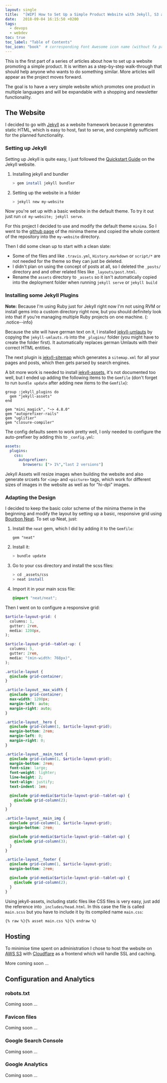 ```yaml
---
layout: single
title:  "[WIP] How to Set Up a Simple Product Website with Jekyll, S3 and Cloudflare"
date:   2018-09-04 16:15:50 +0200
tags: 
  - devops
  - webdev
toc: true
toc_label: "Table of Contents"
toc_icon: "book"  # corresponding Font Awesome icon name (without fa prefix)
---
```

This is the first part of a series of articles about how to set up a website promoting a simple product. It is written as a step-by-step walk-through that should help anyone who wants to do something similar. 
More articles will appear as the project moves forward.

The goal is to have a very simple website which promotes one product in multiple languages and will be expandable with a shopping and newsletter functionality.

## The Website
I decided to go with [Jekyll](https://jekyllrb.com/) as a website framework because it generates static HTML, which is easy to host, fast to serve, and completely sufficient for the planned functionality.

### Setting up Jekyll
Setting up Jekyll is quite easy, I just followed the [Quickstart Guide](https://jekyllrb.com/docs/#instructions) on the Jekyll website.

1. Installing jekyll and bundler  
    ```bash
    > gem install jekyll bundler
    ```
2. Setting up the website in a folder  
    ```bash
    > jekyll new my-website
    ```

Now you're set up with a basic website in the default theme. To try it out just run ```cd my-website; jekyll serve```.

For this project I decided to use and modify the default theme ```minima```. So I went to the [github page](https://github.com/jekyll/minima) of the minima theme and copied the whole content of the repository into the ```my-website``` directory. 

Then I did some clean up to start with a clean slate:
 - Some of the files and like ```.travis.yml```, ```History.markdown``` or ```script/*``` are not needed for the theme so they can just be deleted.
 - I didn't plan on using the concept of posts at all, so I deleted the ```_posts/``` directory and and other related files like ```_layouts/post.html```.
 - Rename the ```assets``` directory to ```_assets``` so it isn't automatically copied into the deployment folder when running ```jekyll serve``` or ```jekyll build```

### Installing some Jekyll Plugins

**Note:** Because I'm using Ruby just for Jekyll right now I'm not using RVM or install gems into a custom directory right now, but you should definitely look into that if you're managing multiple Ruby projects on one machine. 
{: .notice--info}

Because the site will have german text on it, I installed [jekyll-umlauts](https://github.com/ArneGockeln/jekyll-umlauts) by copying the ```jekyll-umlauts.rb``` into the ```_plugins/``` folder (you might have to create the folder first). It automatically replaces german Umlauts with their correct HTML entities.

The next plugin is [jekyll-sitemap](https://github.com/jekyll/jekyll-sitemap) which generates a ```sitemap.xml``` for all your pages and posts, which then gets parsed by search engines.

A bit more work is needed to install [jekyll-assets](https://github.com/envygeeks/jekyll-assets), it's not documented too well, but I ended up adding the following items to the ```Gemfile``` (don't forget to run ```bundle update``` after adding new items to the ```Gemfile```):

```
group :jekyll_plugins do
  gem "jekyll-assets"
end

gem "mini_magick", "~> 4.8.0"
gem "autoprefixer-rails"
gem "uglifier"
gem "closure-compiler"
```

The config defaults seem to work pretty well, I only needed to configure the auto-prefixer by adding this to ```_config.yml```:

```yml
assets:
  plugins:
    css:
      autoprefixer:
        browsers: ["> 1%","last 2 versions"]
```

Jekyll Assets will resize images when building the website and also generate srcsets for ```<img>``` and ```<picture>``` tags, which work for different sizes of images in the website as well as for "hi-dpi" images.

### Adapting the Design
I decided to keep the basic color scheme of the minima theme in the beginning and modify the layout by setting up a basic, responsive grid using [Bourbon Neat](https://neat.bourbon.io).
To set up Neat, just:
1. Install the ```neat``` gem, which I did by adding it to the ```Gemfile```:  
    ```
    gem "neat"
    ```
2. Install it:
    ```bash
    > bundle update
    ```
3. Go to your css directory and install the scss files:
    ```bash
    > cd _assets/css
    > neat install
    ```
4. Import it in your main scss file:
    ```scss
    @import "neat/neat";
    ```

Then I went on to configure a responsive grid:

```scss
$article-layout-grid: (
  columns: 1,
  gutter: 2rem,
  media: 1200px,
);

$article-layout-grid--tablet-up: (
  columns: 5,
  gutter: 2rem,
  media: "(min-width: 768px)",
);

.article-layout {
  @include grid-container;
}

.article-layout__max_width {
  @include grid-container;
  max-width: 1200px;
  margin-left: auto;
  margin-right: auto;
}

.article-layout__hero {
  @include grid-column(1, $article-layout-grid);
  margin-bottom: 2rem;
  margin-left: 0;
  margin-right: 0;
}

.article-layout__main_text {
  @include grid-column(1, $article-layout-grid);
  margin-bottom: 2rem;
  font-size: large;
  font-weight: lighter;
  line-height: 2;
  text-align: justify;
  text-indent: 1em;

  @include grid-media($article-layout-grid--tablet-up) {
    @include grid-column(2);
  }
}

.article-layout__main_img {
  @include grid-column(1, $article-layout-grid);
  margin-bottom: 2rem;

  @include grid-media($article-layout-grid--tablet-up) {
    @include grid-column(3);
  }
}

.article-layout__footer {
  @include grid-column(1, $article-layout-grid);
  margin-bottom: 2rem;

  @include grid-media($article-layout-grid--tablet-up) {
    @include grid-column(2);
  }
}
```

Using jekyll-assets, including static files like CSS files is very easy, just add the reference into ```_includes/head.html```.  In this case the file is called ```main.scss``` but you have to include it by its compiled name ```main.css```:
```markdown 
{% raw %}{% asset main.css %}{% endraw %}
```

## Hosting
To minimise time spent on administration I chose to host the website on [AWS S3](https://aws.amazon.com/s3/) with [Cloudflare](https://www.cloudflare.com/) as a frontend which will handle SSL and caching.

More coming soon ...

## Configuration and Analytics

### robots.txt

Coming soon ...

### Favicon files

Coming soon ...

### Google Search Console

Coming soon ...

### Google Analytics

Coming soon ...
